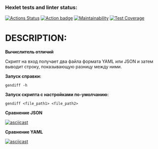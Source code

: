 ### Hexlet tests and linter status:
[![Actions Status](https://github.com/evrik163/python-project-50/workflows/hexlet-check/badge.svg)](https://github.com/evrik163/python-project-50/actions)
[![Action badge](https://github.com/evrik163/python-project-50/actions/workflows/pipeline.yml/badge.svg)](https://github.com/evrik163/python-project-50/actions/workflows/pipeline.yml)
[![Maintainability](https://api.codeclimate.com/v1/badges/89d5680c9b47b416b590/maintainability)](https://codeclimate.com/github/evrik163/python-project-50/maintainability)
[![Test Coverage](https://api.codeclimate.com/v1/badges/89d5680c9b47b416b590/test_coverage)](https://codeclimate.com/github/evrik163/python-project-50/test_coverage)
# DESCRIPTION:

**Вычислитель отличий**

Скрипт на вход получает два файла формата YAML или JSON и затем выводит строку, показывающую разницу между ними.

**Запуск справки:**

`gendiff -h`

**Запуск скрипта c настройками по-умолчанию:**

`gendiff <file_path1> <file_path2>`

**Сравнение JSON**

[![asciicast](https://asciinema.org/a/fNw3BSLcBkiLd4hQM1zvBFj6s.svg)](https://asciinema.org/a/fNw3BSLcBkiLd4hQM1zvBFj6s)


**Сравнение YAML**

[![asciicast](https://asciinema.org/a/ANb1QP73jCB5wJVXledaedoP9.svg)](https://asciinema.org/a/ANb1QP73jCB5wJVXledaedoP9)
